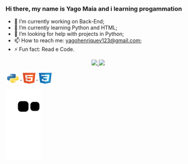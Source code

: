 ### Hi there, my name is Yago Maia and i learning progammation

- 🔭 I’m currently working on Back-End;
- 🌱 I’m currently learning Python and HTML;
- 🤔 I’m looking for help with projects in Python;
- 📫 How to reach me: yagohenriquev123@gmail.com;
- ⚡ Fun fact: Read e Code.

<div align="center">
  <a href="https://github.com/YagoMaia">
  <img height="180em" src="https://github-readme-stats.vercel.app/api?username=YagoMaia&show_icons=true&theme=dark&include_all_commits=true&count_private=true"/>
  <img height="160em" src="https://github-readme-stats.vercel.app/api/top-langs/?username=YagoMaia&layout=compact&langs_count=7&theme=dark"/>
</div>
<div style="display: inline_block"><br>
  <img align="center" alt="Python" height="30" width="40" src="https://raw.githubusercontent.com/devicons/devicon/master/icons/python/python-original.svg">
  <img align="center" alt="HTML" height="30" width="40" src="https://raw.githubusercontent.com/devicons/devicon/master/icons/html5/html5-original.svg">
  <img align="center" alt="CSS" height="30" width="40" src="https://raw.githubusercontent.com/devicons/devicon/master/icons/css3/css3-original.svg">
  
  ![Snake animation](https://github.com/rafaballerini/rafaballerini/blob/output/github-contribution-grid-snake.svg)
</div>
  
   ##

